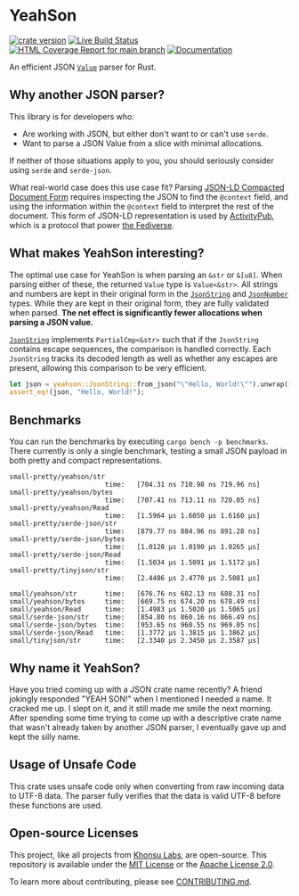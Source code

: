 # YeahSon

[![crate version](https://img.shields.io/crates/v/yeahson.svg)](https://crates.io/crates/yeahson)
[![Live Build Status](https://img.shields.io/github/actions/workflow/status/khonsulabs/yeahson/rust.yml?branch=main)](https://github.com/khonsulabs/yeahson/actions?query=workflow:Tests)
[![HTML Coverage Report for `main` branch](https://khonsulabs.github.io/yeahson/coverage/badge.svg)](https://khonsulabs.github.io/yeahson/coverage/)
[![Documentation](https://img.shields.io/badge/docs-main-informational)](https://khonsulabs.github.io/yeahson/main/yeahson)

An efficient JSON [`Value`][value] parser for Rust.

## Why another JSON parser?

This library is for developers who:

- Are working with JSON, but either don't want to or can't use `serde`.
- Want to parse a JSON Value from a slice with minimal allocations.

If neither of those situations apply to you, you should seriously consider using
`serde` and `serde-json`.

What real-world case does this use case fit? Parsing [JSON-LD Compacted Document
Form][json-ld] requires inspecting the JSON to find the `@context` field, and
using the information within the `@context` field to interpret the rest of the
document. This form of JSON-LD representation is used by
[ActivityPub][activitypub], which is a protocol that power [the
Fediverse][fediverse].

## What makes YeahSon interesting?

The optimal use case for YeahSon is when parsing an `&str` or `&[u8]`. When
parsing either of these, the returned `Value` type is `Value<&str>`. All strings
and numbers are kept in their original form in the [`JsonString`][string] and
[`JsonNumber`][number] types. While they are kept in their original form, they
are fully validated when parsed. **The net effect is significantly fewer
allocations when parsing a JSON value.**

[`JsonString`][string] implements `PartialCmp<&str>` such that if the
`JsonString` contains escape sequences, the comparison is handled correctly.
Each `JsonString` tracks its decoded length as well as whether any escapes are
present, allowing this comparison to be very efficient.

```rust
let json = yeahson::JsonString::from_json("\"Hello, World!\"").unwrap();
assert_eq!(json, "Hello, World!");
```

## Benchmarks

You can run the benchmarks by executing `cargo bench -p benchmarks`. There
currently is only a single benchmark, testing a small JSON payload in both
pretty
and compact representations.

```text
small-pretty/yeahson/str
                        time:   [704.31 ns 710.98 ns 719.96 ns]
small-pretty/yeahson/bytes
                        time:   [707.41 ns 713.11 ns 720.05 ns]
small-pretty/yeahson/Read
                        time:   [1.5964 µs 1.6050 µs 1.6160 µs]
small-pretty/serde-json/str
                        time:   [879.77 ns 884.96 ns 891.28 ns]
small-pretty/serde-json/bytes
                        time:   [1.0128 µs 1.0190 µs 1.0265 µs]
small-pretty/serde-json/Read
                        time:   [1.5034 µs 1.5091 µs 1.5172 µs]
small-pretty/tinyjson/str
                        time:   [2.4486 µs 2.4770 µs 2.5081 µs]

small/yeahson/str       time:   [676.76 ns 682.13 ns 688.31 ns]
small/yeahson/bytes     time:   [669.75 ns 674.20 ns 678.49 ns]
small/yeahson/Read      time:   [1.4983 µs 1.5020 µs 1.5065 µs]
small/serde-json/str    time:   [854.80 ns 860.16 ns 866.49 ns]
small/serde-json/bytes  time:   [953.65 ns 960.55 ns 969.05 ns]
small/serde-json/Read   time:   [1.3772 µs 1.3815 µs 1.3862 µs]
small/tinyjson/str      time:   [2.3340 µs 2.3450 µs 2.3587 µs]
```

## Why name it YeahSon?

Have you tried coming up with a JSON crate name recently? A friend jokingly
responded "YEAH SON!" when I mentioned I needed a name. It cracked me up. I
slept on it, and it still made me smile the next morning. After spending some
time trying to come up with a descriptive crate name that wasn't already taken
by another JSON parser, I eventually gave up and kept the silly name.

## Usage of Unsafe Code

This crate uses unsafe code only when converting from raw incoming data to UTF-8
data. The parser fully verifies that the data is valid UTF-8 before these
functions are used.

[value]: https://khonsulabs.github.io/yeahson/main/yeahson/enum.Value.html
[string]: https://khonsulabs.github.io/yeahson/main/yeahson/struct.JsonString.html
[number]: https://khonsulabs.github.io/yeahson/main/yeahson/struct.JsonNumber.html
[json-ld]: https://www.w3.org/TR/json-ld11/#compacted-document-form
[fediverse]: https://en.wikipedia.org/wiki/Fediverse
[activitypub]: https://www.w3.org/TR/activitypub/

## Open-source Licenses

This project, like all projects from [Khonsu Labs](https://khonsulabs.com/), are
open-source. This repository is available under the [MIT License](./LICENSE-MIT)
or the [Apache License 2.0](./LICENSE-APACHE).

To learn more about contributing, please see [CONTRIBUTING.md](./CONTRIBUTING.md).
